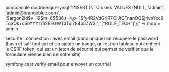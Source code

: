 bin/console doctrine:query:sql "INSERT INTO users VALUES (NULL, 'admin', 'admin@orangeblue.com', '\$argon2id\$v=19\$m=65536,t=4,p=1\$fy4R2VdGKR7CiJtCTnanOQ\$j4vnYxc9TqSOk+d5bYYYz/fi2EEGWTdTuI784b5ZW3I', '["ROLE_TECH"]');" => mdp = admin

sécurité : connextion :
avec email (donc unique)
on récupère le password (hash et salf tout ça)
et on ajoute un badge, qui est un tableau qui contient le CSRF token, qui est un jeton de sécurité qui permet de vérifier que le formulaire vienne bien de notre site)

symfony cast verify email pour envoyer un courriel
